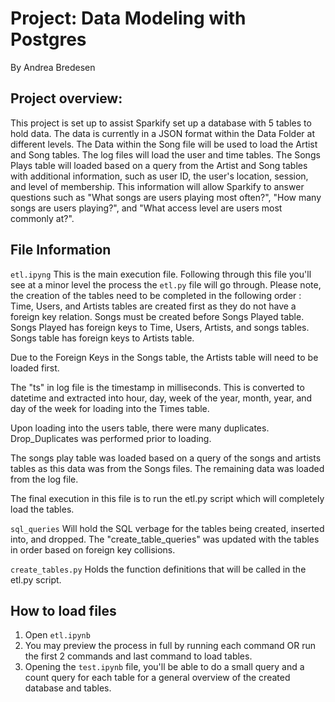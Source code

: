 # Project: Data Modeling with Postgres
By Andrea Bredesen

## Project overview:

This project is set up to assist Sparkify set up a database with 5 tables to hold data. The data is currently in a JSON format within the Data Folder at different levels.  The Data within the Song file will be used to load the Artist and Song tables. The log files will load the user and time tables.  The Songs Plays table will loaded based on a query from the Artist and Song tables with additional information, such as user ID, the user's location, session, and level of membership. This information will allow Sparkify to answer questions such as "What songs are users playing most often?", "How many songs are users playing?", and "What access level are users most commonly at?".

## File Information

`etl.ipyng`
This is the main execution file. Following through this file you'll see at a minor level the process the `etl.py` file will go through. Please note, the creation of the tables need to be completed in the following order : Time, Users, and Artists tables are created first as they do not have a foreign key relation.  Songs must be created before Songs Played table. Songs Played has foreign keys to Time, Users, Artists, and songs tables. Songs table has foreign keys to Artists table. 
        
Due to the Foreign Keys in the Songs table, the Artists table will need to be loaded first. 
        
The "ts" in log file is the timestamp in milliseconds. This is converted to datetime and extracted into hour, day, week of the year, month, year, and day of the week for loading into the Times table. 

Upon loading into the users table, there were many duplicates. Drop_Duplicates was performed prior to loading. 

The songs play table was loaded based on a query of the songs and artists tables as this data was from the Songs files. The remaining data was loaded from the log file. 

The final execution in this file is to run the etl.py script which will completely load the tables. 

`sql_queries`
Will hold the SQL verbage for the tables being created, inserted into, and dropped.  The "create_table_queries" was updated with the tables in order based on foreign key collisions. 

`create_tables.py`
Holds the function definitions that will be called in the etl.py script. 

## How to load files
1. Open `etl.ipynb`
2. You may preview the process in full by running each command OR run the first 2 commands  and last command to load tables. 
3. Opening the `test.ipynb` file, you'll be able to do a small query and a count query for each table for a general overview of the created database and tables. 







